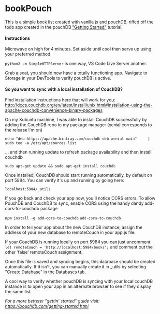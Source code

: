 # bookPouch

This is a simple book list created with vanilla js and pouchDB, riffed off the todo app created in the pouchDB ["Getting Started"](https://pouchdb.com/getting-started.html) tutorial.

#### Instructions

Microwave on high for 4 minutes. Set aside until cool then serve up using your preferred method. 

`python2 -m SimpleHTTPServer` is one way, VS Code Live Server another. 

Grab a seat, you should now have a totally functioning app. Navigate to Storage in your DevTools to verify pouchDB is active.

#### So you want to sync with a local installation of CouchDB?

Find installation instructions here that will work for you:
http://docs.couchdb.org/en/latest/install/unix.html#installation-using-the-apache-couchdb-convenience-binary-packages

On my Xubuntu machine, I was able to install CouchDB successfully by adding the CouchDB repo to my package manager (xenial corresponds to the release I'm on)

`echo "deb https://apache.bintray.com/couchdb-deb xenial main"     | sudo tee -a /etc/apt/sources.list`

... and then running update to refresh package availability and then install couchdb

`sudo apt-get update && sudo apt-get install couchdb`


Once installed, CouchDB should start running automatically, by default on port 5984. You can verify it's up and running by going here:

`localhost:5984/_utils`

If you go back and check your app now, you'll notice CORS errors. To allow PouchDB and CouchDB to sync, enable CORS using the handy dandy add-cors-to-couchdb package

`npm install -g add-cors-to-couchdb`
`add-cors-to-couchdb`

In order to tell your app about the new CouchDB instance, assign the address of your new database to remoteCouch in your app.js file.

If your CouchDB is running locally on port 5984 you can just uncomment 
`let remoteCouch = 'http://localhost:5984/books';` and comment out the other 'false' remoteCouch assignment.

Once this file is saved and syncing begins, this database should be created automatically. If it isn't, you can manually create it in _utils by selecting "Create Database" in the Databases tab.

A cool way to verify whether pouchDB is syncing with your local couchDB instance is to open your app in an alternate browser to see if they display the same list.

*For a more betterer "gettin' started" guide visit: https://pouchdb.com/getting-started.html*
